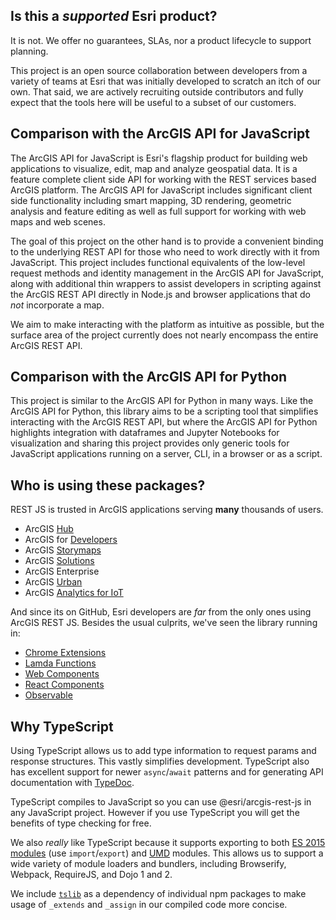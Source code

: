 ## Is this a _supported_ Esri product?

It is not. We offer no guarantees, SLAs, nor a product lifecycle to support planning.

This project is an open source collaboration between developers from a variety of teams at Esri that was initially developed to scratch an itch of our own. That said, we are actively recruiting outside contributors and fully expect that the tools here will be useful to a subset of our customers.

## Comparison with the ArcGIS API for JavaScript

The ArcGIS API for JavaScript is Esri's flagship product for building web applications to visualize, edit, map and analyze geospatial data. It is a feature complete client side API for working with the REST services based ArcGIS platform.
The ArcGIS API for JavaScript includes significant client side functionality including smart mapping, 3D rendering, geometric analysis and feature editing as well as full support for working with web maps and web scenes.

The goal of this project on the other hand is to provide a convenient binding to the underlying REST API for those who need to work directly with it from JavaScript. This project includes functional equivalents of the low-level request methods and identity management in the ArcGIS API for JavaScript, along with additional thin wrappers to assist developers in scripting against the ArcGIS REST API directly in Node.js and browser applications that do _not_ incorporate a map.

We aim to make interacting with the platform as intuitive as possible, but the surface area of the project currently does not nearly encompass the entire ArcGIS REST API.

## Comparison with the ArcGIS API for Python

This project is similar to the ArcGIS API for Python in many ways. Like the ArcGIS API for Python, this library aims to be a scripting tool that simplifies interacting with the ArcGIS REST API, but where the ArcGIS API for Python highlights integration with dataframes and Jupyter Notebooks for visualization and sharing this project provides only generic tools for JavaScript applications running on a server, CLI, in a browser or as a script.

## Who is using these packages?

REST JS is trusted in ArcGIS applications serving **many** thousands of users.

* ArcGIS [Hub](https://hub.arcgis.com)
* ArcGIS for [Developers](https://developers.arcgis.com)
* ArcGIS [Storymaps](https://storymaps.arcgis.com/en/)
* ArcGIS [Solutions](https://solutions.arcgis.com/)
* ArcGIS Enterprise
* ArcGIS [Urban](https://www.esri.com/en-us/landing-page/product/2018/arcgis-urban)
* ArcGIS [Analytics for IoT](https://www.esri.com/en-us/landing-page/product/2018/arcgis-analytics-for-iot)

And since its on GitHub, Esri developers are _far_ from the only ones using ArcGIS REST JS. Besides the usual culprits, we've seen the library running in:

* [Chrome Extensions](https://chrome.google.com/webstore/detail/echo-for-arcgis/mkeckgendkgcofhhenfkknonnkoboobm?hl=en-US)
* [Lamda Functions](https://medium.com/@adamjpfister/know-your-apis-6dc6ea3d084c)
* [Web Components](https://github.com/esridc/hub-components)
* [React Components](https://twitter.com/oppoudel/status/1022209378378805249)
* [Observable](https://observablehq.com/@jgravois/introduction-to-esri-arcgis-rest-js)

## Why TypeScript

Using TypeScript allows us to add type information to request params and response structures. This vastly simplifies development. TypeScript also has excellent support for newer `async`/`await` patterns and for generating API documentation with [TypeDoc](http://typedoc.org/).

TypeScript compiles to JavaScript so you can use @esri/arcgis-rest-js in any JavaScript project. However if you use TypeScript you will get the benefits of type checking for free.

We also _really_ like TypeScript because it supports exporting to both [ES 2015 modules](https://developer.mozilla.org/en-US/docs/Web/JavaScript/Reference/Statements/import) (use `import`/`export`) and [UMD](http://davidbcalhoun.com/2014/what-is-amd-commonjs-and-umd/) modules. This allows us to support a wide variety of module loaders and bundlers, including Browserify, Webpack, RequireJS, and Dojo 1 and 2.

We include [`tslib`](https://www.npmjs.com/package/tslib) as a dependency of individual npm packages to make usage of `_extends` and `_assign` in our compiled code more concise.